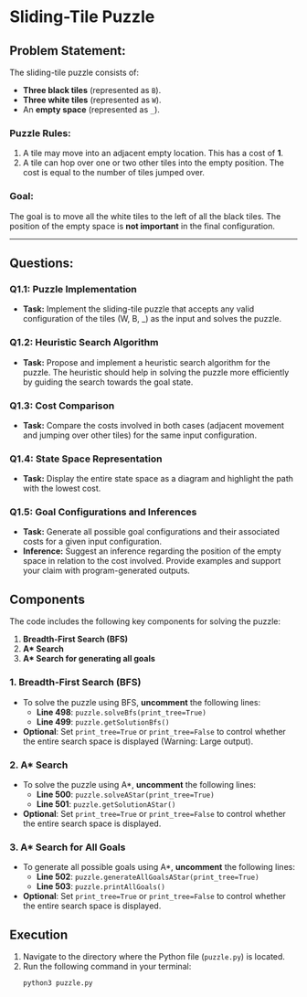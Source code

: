# Sliding-Tile Puzzle

## Problem Statement:

The sliding-tile puzzle consists of:

-   **Three black tiles** (represented as `B`).
-   **Three white tiles** (represented as `W`).
-   An **empty space** (represented as `_`).

### Puzzle Rules:

1. A tile may move into an adjacent empty location. This has a cost of **1**.
2. A tile can hop over one or two other tiles into the empty position. The cost is equal to the number of tiles jumped over.

### Goal:

The goal is to move all the white tiles to the left of all the black tiles. The position of the empty space is **not important** in the final configuration.

---

## Questions:

### Q1.1: Puzzle Implementation

-   **Task:** Implement the sliding-tile puzzle that accepts any valid configuration of the tiles (W, B, \_) as the input and solves the puzzle.

### Q1.2: Heuristic Search Algorithm

-   **Task:** Propose and implement a heuristic search algorithm for the puzzle. The heuristic should help in solving the puzzle more efficiently by guiding the search towards the goal state.

### Q1.3: Cost Comparison

-   **Task:** Compare the costs involved in both cases (adjacent movement and jumping over other tiles) for the same input configuration.

### Q1.4: State Space Representation

-   **Task:** Display the entire state space as a diagram and highlight the path with the lowest cost.

### Q1.5: Goal Configurations and Inferences

-   **Task:** Generate all possible goal configurations and their associated costs for a given input configuration.
-   **Inference:** Suggest an inference regarding the position of the empty space in relation to the cost involved. Provide examples and support your claim with program-generated outputs.

## Components

The code includes the following key components for solving the puzzle:

1. **Breadth-First Search (BFS)**
2. **A\* Search**
3. **A\* Search for generating all goals**

### 1. Breadth-First Search (BFS)

-   To solve the puzzle using BFS, **uncomment** the following lines:
    -   **Line 498**: `puzzle.solveBfs(print_tree=True)`
    -   **Line 499**: `puzzle.getSolutionBfs()`
-   **Optional**: Set `print_tree=True` or `print_tree=False` to control whether the entire search space is displayed (Warning: Large output).

### 2. A\* Search

-   To solve the puzzle using A\*, **uncomment** the following lines:
    -   **Line 500**: `puzzle.solveAStar(print_tree=True)`
    -   **Line 501**: `puzzle.getSolutionAStar()`
-   **Optional**: Set `print_tree=True` or `print_tree=False` to control whether the entire search space is displayed.

### 3. A\* Search for All Goals

-   To generate all possible goals using A\*, **uncomment** the following lines:
    -   **Line 502**: `puzzle.generateAllGoalsAStar(print_tree=True)`
    -   **Line 503**: `puzzle.printAllGoals()`
-   **Optional**: Set `print_tree=True` or `print_tree=False` to control whether the entire search space is displayed.

## Execution

1. Navigate to the directory where the Python file (`puzzle.py`) is located.
2. Run the following command in your terminal:
    ```bash
    python3 puzzle.py
    ```
